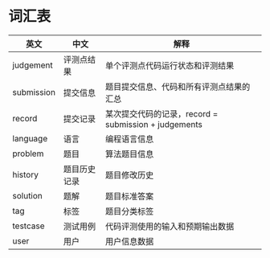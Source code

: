 # 词汇表

| 英文              | 中文       | 解释                   |
|-----------------|---------|----------------------|
| judgement       | 评测点结果    | 单个评测点代码运行状态和评测结果    |
| submission      | 提交信息   | 题目提交信息、代码和所有评测点结果的汇总      |
| record      | 提交记录   | 某次提交代码的记录，record = submission + judgements      |
| language        | 语言     | 编程语言信息         |
| problem         | 题目     | 算法题目信息 |
| history | 题目历史记录 | 题目修改历史         |
| solution        | 题解     | 题目标准答案         |
| tag             | 标签     | 题目分类标签         |
| testcase        | 测试用例  | 代码评测使用的输入和预期输出数据  |
| user            | 用户     | 用户信息数据           |
